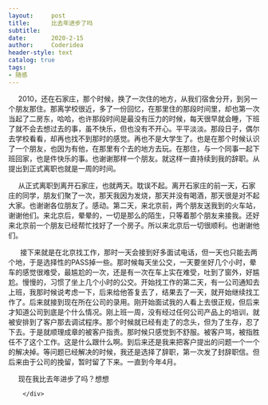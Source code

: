 ```yaml
---
layout:     post
title:      比去年进步了吗
subtitle:   
date:       2020-2-15
author:     Coderidea
header-style: text
catalog: true
tags:
- 随感
--- 
```

<div class="postBody">
			<div id="cnblogs_post_body" class="blogpost-body"><p>     2010，还在石家庄，那个时候，换了一次住的地方，从我们宿舍分开，到另一个朋友那住。那离学校很近，多了一份回忆，在那里住的那段时间里，却也第一次当起了二房东，哈哈，也许那段时间是最没有压力的时候，每天很早就会睡，下班了就不会去想过去的事，虽不快乐，但也没有不开心。平平淡淡。那段日子，偶尔去学校看看，却再也找不到那时的感觉。再也不是大学生了。也是在那个时候认识了一个朋友，也因为有他，在那里有个去的地方去玩。在那住，与一个同事一起下班回家，也是件快乐的事。也谢谢那样一个朋友。就这样一直持续到我的辞职。从提出到正式离职也就是一周的时间。 </p>  <p>     从正式离职到离开石家庄，也就两天。耽误不起。离开石家庄的前一天，石家庄的同学，朋友们聚了一次，那天我因为发烧，那天并没有喝酒，那天很是对不起大家。也谢谢各位朋友了。感动。第二天，来北京前，两个朋友送我到的火车站，谢谢他们。来北京后，晕晕的，一切是那么的陌生，只等着那个朋友来接我。还好来北京前一个朋友已经帮忙找好了一个房子。所以来北京后一切很顺利。也谢谢他们。 </p>  <p>      接下来就是在北京找工作，那时一天会接到好多面试电话，但一天也只能去两个地，于是选择性的PASS掉一些。那时候每天坐公交，一天要坐好几个小时，晕车的感觉很难受，最尴尬的一次，还是有一次在车上实在难受，吐到了窗外，好尴尬。慢慢的，习惯了坐上几个小时的公交。开始找工作的第二天，有一公司通知去上班，我那时候说考虑一下，后来给他答复去了，结果去了一天，就开始继续找工作了。后来就接到现在所在公司的录用。刚开始面试我的人看上去很正规，但后来才知道公司到底是个什么情况。刚上班一周，没有经过任何公司产品上的培训，就被安排到了客户那去调试程序。那个时候就已经有走了的念头，但为了生存，忍了下去。于是就顺理成章的被客户指责。那时候只感觉到不舒服。被客户骂，被指胜任不了这个工作。这是什么跟什么啊。到后来还是我来把客户提出的问题一个一个的解决掉。等问题已经解决的时候，我还是选择了辞职，第一次发了封辞职信。但后来由于公司的挽留，暂时留了下来。一直到今年4月。 </p>  <p>     现在我比去年进步了吗？想想</p></div><div id="MySignature"></div>
<div class="clear"></div>
<div id="blog_post_info_block">
<div id="BlogPostCategory"></div>
<div id="EntryTag"></div>
<div id="blog_post_info">
</div>
<div class="clear"></div>
<div id="post_next_prev"></div>
</div>


		</div>